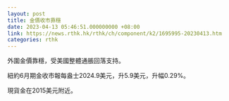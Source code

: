 ```yaml
---
layout: post
title: 金價收市靠穩
date: 2023-04-13 05:46:51.000000000 +08:00
link: https://news.rthk.hk/rthk/ch/component/k2/1695995-20230413.htm
categories: rthk
---
```


外圍金價靠穩，受美國整體通脹回落支持。

紐約6月期金收市報每盎士2024.9美元，升5.9美元，升幅0.29%。

現貨金在2015美元附近。
